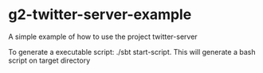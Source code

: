 g2-twitter-server-example
=========================

A simple example of how to use the project twitter-server

To generate a executable script: ./sbt start-script.
This will generate a bash script on target directory
